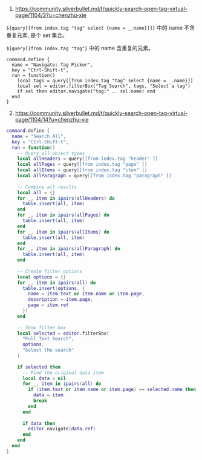 
1. https://community.silverbullet.md/t/quickly-search-open-tag-virtual-page/1104/2?u=chenzhu-xie

`${query[[from index.tag "tag" select {name = _.name}]]}` 中的 name 不含重复元素, 是个 set 集合。

`${query[[from index.tag "tag"}` 中的 name 含重复的元素。

```space-lua
command.define {
  name = "Navigate: Tag Picker",
  key = "Ctrl-Shift-t",
  run = function()
    local tags = query[[from index.tag "tag" select {name = _.name}]]
    local sel = editor.filterBox("Tag Search", tags, "Select a tag")
    if sel then editor.navigate("tag:" .. sel.name) end
  end
}
```

2. https://community.silverbullet.md/t/quickly-search-open-tag-virtual-page/1104/14?u=chenzhu-xie

```lua
command.define {  
  name = "Search All",
  key = "Ctrl-Shift-t",
  run = function()  
    -- Query all object types  
    local allHeaders = query[[from index.tag "header" ]]
    local allPages = query[[from index.tag "page" ]]
    local allItems = query[[from index.tag "item" ]]
    local allParagraph = query[[from index.tag "paragraph" ]]
      
    -- Combine all results  
    local all = {}  
    for _, item in ipairs(allHeaders) do  
      table.insert(all, item)  
    end  
    for _, item in ipairs(allPages) do  
      table.insert(all, item)  
    end  
    for _, item in ipairs(allItems) do  
      table.insert(all, item)  
    end  
    for _, item in ipairs(allParagraph) do  
      table.insert(all, item)  
    end  
      
    -- Create filter options  
    local options = {}  
    for _, item in ipairs(all) do  
      table.insert(options, {  
        name = item.text or item.name or item.page,  
        description = item.page,  
        page = item.ref  
      })  
    end  
      
    -- Show filter box  
    local selected = editor.filterBox(  
      "Full Text Search",  
      options,  
      "Select the search"  
    )  
      
    if selected then  
      -- Find the original data item  
      local data = nil  
      for _, item in ipairs(all) do  
        if (item.text or item.name or item.page) == selected.name then  
          data = item  
          break  
        end  
      end  
        
      if data then  
        editor.navigate(data.ref)  
      end  
    end  
  end  
}
```